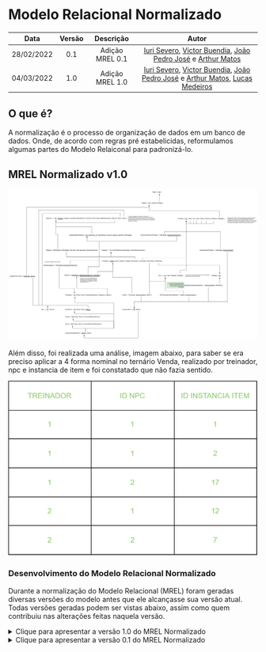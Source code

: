 # Modelo Relacional Normalizado

|    Data    | Versão | Descrição | Autor |
| :---: | :----: | :---: | :---: |
| 28/02/2022 | 0.1 | Adição MREL 0.1 | [Iuri Severo](https://github.com/iurisevero), [Victor Buendia](https://github.com/Victor-Buendia), [João Pedro José](https://github.com/sudjoao) e [Arthur Matos](https://github.com/Arthur-Gaudium) |
| 04/03/2022 | 1.0 | Adição MREL 1.0 | [Iuri Severo](https://github.com/iurisevero), [Victor Buendia](https://github.com/Victor-Buendia), [João Pedro José](https://github.com/sudjoao) e [Arthur Matos](https://github.com/Arthur-Gaudium), [Lucas Medeiros](https://github.com/medeiroslucas) |

## O que é?

A normalização é o processo de organização de dados em um banco de dados. Onde, de acordo com regras pré estabelicidas, reformulamos algumas partes do Modelo Relaiconal para padronizá-lo.

## MREL Normalizado v1.0

![MREL Normalizado v1.0](../Assets/Images/MRELNormalizado/MRELNormalizado_v1.0.png)

Além disso, foi realizada uma análise, imagem abaixo, para saber se era preciso aplicar a 4 forma nominal no ternário Venda, realizado por treinador, npc e instancia de item e foi constatado que não fazia sentido.

![Analise 4FN](../Assets/Images/MRELNormalizado/Tabela4FN.png)

### Desenvolvimento do Modelo Relacional Normalizado

Durante a normalização do Modelo Relacional (MREL) foram geradas diversas versões do modelo antes que ele alcançasse sua versão atual. Todas versões geradas podem ser vistas abaixo, assim como quem contribuiu nas alterações feitas naquela versão.

<details>
<summary>Clique para apresentar a versão 1.0 do MREL Normalizado</summary>

As modificações realizadas nesta versão foram:
- Reorganização dos atributos de EvoStone
- Adição da explicação da tabela MochilaGuardaInstanciaItem

![MREL v1.0](../Assets/Images/MREL/MRELv1.0.png)

**Autor(es):** Todos <br><br>
</details>

<details>
<summary>Clique para apresentar a versão 0.1 do MREL Normalizado</summary>

As modificações realizadas nesta versão foram:
- Criação de nova tabela (EvoCaptura) seguindo a Segunda Forma normal;
- Adição do atributo posição no NPC;
- Referência a chave secundária captura na pokebola.

![MREL Normalizado v0.1](../Assets/Images/MRELNormalizado/MRELNormalizado_v0.1.png)

**Autor(es):** Todos <br><br>
</details>
